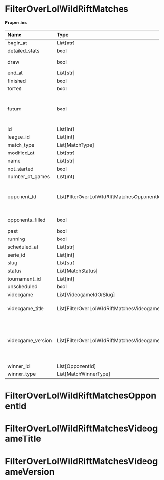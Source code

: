 # FilterOverLolWildRiftMatches

**Properties**

| Name              | Type                                               | Required | Description                                                                                                                                                                                                               |
| :---------------- | :------------------------------------------------- | :------- | :------------------------------------------------------------------------------------------------------------------------------------------------------------------------------------------------------------------------ |
| begin_at          | List[str]                                          | ❌       |                                                                                                                                                                                                                           |
| detailed_stats    | bool                                               | ❌       | Whether the match offers full stats                                                                                                                                                                                       |
| draw              | bool                                               | ❌       | Whether result of the match is a draw                                                                                                                                                                                     |
| end_at            | List[str]                                          | ❌       |                                                                                                                                                                                                                           |
| finished          | bool                                               | ❌       |                                                                                                                                                                                                                           |
| forfeit           | bool                                               | ❌       | Whether match was forfeited                                                                                                                                                                                               |
| future            | bool                                               | ❌       | `true` for future matches only, `false` for past matches only. <br/>Filtering is done on the `begin_at` value, so matches with `running` status will not appear if `true`.                                                |
| id\_              | List[int]                                          | ❌       |                                                                                                                                                                                                                           |
| league_id         | List[int]                                          | ❌       |                                                                                                                                                                                                                           |
| match_type        | List[MatchType]                                    | ❌       |                                                                                                                                                                                                                           |
| modified_at       | List[str]                                          | ❌       |                                                                                                                                                                                                                           |
| name              | List[str]                                          | ❌       |                                                                                                                                                                                                                           |
| not_started       | bool                                               | ❌       |                                                                                                                                                                                                                           |
| number_of_games   | List[int]                                          | ❌       |                                                                                                                                                                                                                           |
| opponent_id       | List[FilterOverLolWildRiftMatchesOpponentId]       | ❌       | A Team or a Player (id or slug). You can use`filter[winner_type]=Team` or `filter[winner_type]=Player` to focus on teams or players.                                                                                      |
| opponents_filled  | bool                                               | ❌       | Whether a match has opponents filled i.e. opponents are not TBD.                                                                                                                                                          |
| past              | bool                                               | ❌       |                                                                                                                                                                                                                           |
| running           | bool                                               | ❌       |                                                                                                                                                                                                                           |
| scheduled_at      | List[str]                                          | ❌       |                                                                                                                                                                                                                           |
| serie_id          | List[int]                                          | ❌       |                                                                                                                                                                                                                           |
| slug              | List[str]                                          | ❌       |                                                                                                                                                                                                                           |
| status            | List[MatchStatus]                                  | ❌       |                                                                                                                                                                                                                           |
| tournament_id     | List[int]                                          | ❌       |                                                                                                                                                                                                                           |
| unscheduled       | bool                                               | ❌       |                                                                                                                                                                                                                           |
| videogame         | List[VideogameIdOrSlug]                            | ❌       |                                                                                                                                                                                                                           |
| videogame_title   | List[FilterOverLolWildRiftMatchesVideogameTitle]   | ❌       | A videogame title id or slug. <br/>Only for `/csgo/*`, `/codmw/*`, `/fifa/*` and `/ow/*` endpoints <br/>                                                                                                                  |
| videogame_version | List[FilterOverLolWildRiftMatchesVideogameVersion] | ❌       | Filter by the names of videogame versions, all versions using `filter[videogame_version]=all`, or by the latest version using `filter[videogame_version]=latest` <br/>Only for `valorant/*` and `/lol/*` endpoints. <br/> |
| winner_id         | List[OpponentId]                                   | ❌       |                                                                                                                                                                                                                           |
| winner_type       | List[MatchWinnerType]                              | ❌       |                                                                                                                                                                                                                           |

# FilterOverLolWildRiftMatchesOpponentId

# FilterOverLolWildRiftMatchesVideogameTitle

# FilterOverLolWildRiftMatchesVideogameVersion
